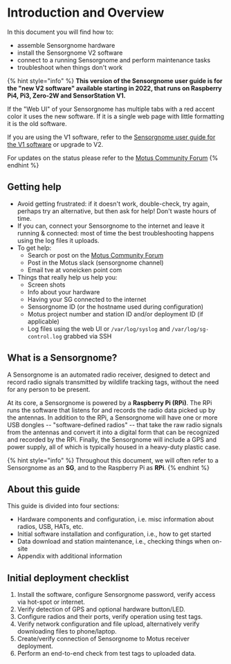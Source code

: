 # Introduction and Overview

In this document you will find how to:

* assemble Sensorgnome hardware
* install the Sensorgnome V2 software
* connect to a running Sensorgnome and perform maintenance tasks
* troubleshoot when things don't work

{% hint style="info" %}
**This version of the Sensorgnome user guide is for the "new V2 software" available starting in 2022, that runs on Raspberry Pi4, Pi3, Zero-2W and SensorStation V1.**

If the "Web UI" of your Sensorgnome has multiple tabs with a red accent color it uses the new software. If it is a single web page with little formatting it is the old software.

If you are using the V1 software, refer to the [Sensorgnome user guide for the V1 software](https://docs.motus.org/sensorgnome/v1/) or upgrade to V2.

For updates on the status please refer to the [Motus Community Forum](http://community.motus.org)
{% endhint %}

## Getting help

* Avoid getting frustrated: if it doesn't work, double-check, try again, perhaps try an alternative, but then ask for help! Don't waste hours of time.
* If you can, connect your Sensorgnome to the internet and leave it running & connected: most of time the best troubleshooting happens using the log files it uploads.
* To get help:
  * Search or post on the [Motus Community Forum](http://community.motus.org)
  * Post in the Motus slack (sensorgnome channel)
  * Email tve at voneicken point com
* Things that really help us help you:
  * Screen shots
  * Info about your hardware
  * Having your SG connected to the internet
  * Sensorgnome ID (or the hostname used during configuration)
  * Motus project number and station ID and/or deployment  ID (if applicable)
  * Log files using the web UI or `/var/log/syslog` and `/var/log/sg-control.log` grabbed via SSH

## What is a Sensorgnome?

A Sensorgnome is an automated radio receiver, designed to detect and record radio signals transmitted by wildlife tracking tags, without the need for any person to be present.&#x20;

At its core, a Sensorgnome is powered by a **Raspberry Pi (RPi)**. The RPi runs the software that listens for and records the radio data picked up by the antennas. In addition to the RPi, a Sensorgnome will have one or more USB dongles -- "software-defined radios" -- that take the raw radio signals from the antennas and convert it into a digital form that can be recognized and recorded by the RPi. Finally, the Sensorgnome will include a GPS and power supply, all of which is typically housed in a heavy-duty plastic case.

{% hint style="info" %}
Throughout this document, we will often refer to a Sensorgnome as an **SG**, and to the Raspberry Pi as **RPi**.
{% endhint %}

## About this guide

This guide is divided into four sections:

* Hardware components and configuration, i.e. misc information about radios, USB, HATs, etc.
* Initial software installation and configuration, i.e., how to get started
* Data download and station maintenance, i.e., checking things when on-site
* Appendix with additional information

## Initial deployment checklist

1. Install the software, configure Sensorgnome password, verify access via hot-spot or internet.
2. Verify detection of GPS and optional hardware button/LED.
3. Configure radios and their ports, verify operation using test tags.
4. Verify network configuration and file upload, alternatively verify downloading files to phone/laptop.
5. Create/verify connection of Sensorgnome to Motus receiver deployment.
6. Perform an end-to-end check from test tags to uploaded data.
